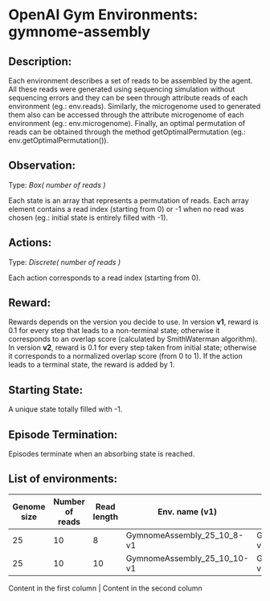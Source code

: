 # OpenAI Gym Environments: gymnome-assembly

## Description:

Each environment describes a set of reads to be assembled by the agent. All these reads were generated using sequencing simulation without sequencing errors and they can be seen through attribute reads of each environment (eg.: env.reads). Similarly, the microgenome used to generated them also can be accessed  through the attribute microgenome of each environment (eg.: env.microgenome). Finally, an optimal permutation of reads can be obtained through the method getOptimalPermutation (eg.: env.getOptimalPermutation()).

## Observation:

Type: *Box( number of reads )*
		
Each state is an array that represents a permutation of reads. Each array element contains a read index (starting from 0)  or -1 when no read was chosen (eg.: initial state is entirely filled with -1).

## Actions:

Type: *Discrete( number of reads )*

Each action corresponds to a read index (starting from 0).

## Reward:

Rewards depends on the version you decide to use.	In version **v1**, reward is 0.1 for every step that leads to a non-terminal state; otherwise it corresponds to an overlap score (calculated by SmithWaterman algorithm). In version **v2**, reward is 0.1 for every step taken from initial state; otherwise it corresponds to a normalized overlap score (from 0 to 1). If the action leads to a terminal state, the reward is added by 1.

## Starting State:

A unique state totally filled with -1.

## Episode Termination:

Episodes terminate when an absorbing state is reached.

## List of environments:

Genome size | Number of reads | Read length | Env. name (v1) | Env. name (v1)
------------ | ------------- | ------------- | ------------- | -------------
25 | 10 | 8 | GymnomeAssembly_25_10_8-v1 | GymnomeAssembly_25_10_8-v2
25 | 10 | 10 | GymnomeAssembly_25_10_10-v1 | GymnomeAssembly_25_10_10-v2

Content in the first column | Content in the second column

